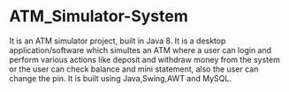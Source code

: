 # ATM_Simulator-System
It is an ATM simulator project, built in Java 8.
It is a desktop application/software which simultes an ATM where a user can login and perform various actions like deposit and withdraw money from the system or the user can check balance and mini statement, also the user can change the pin.
It is built using Java,Swing,AWT and MySQL.
